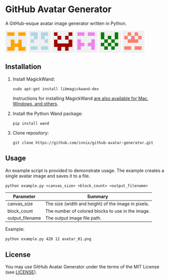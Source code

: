 # GitHub Avatar Generator
A GitHub-esque avatar image generator written in Python.

![Example 1](/images/1.png)
![Example 2](/images/2.png)
![Example 3](/images/3.png)
![Example 4](/images/4.png)
![Example 5](/images/5.png)
![Example 6](/images/6.png)

## Installation

1. Install MagickWand:
    ```
    sudo apt-get install libmagickwand-dev
    ```
    Instructions for installing MagickWand [are also available for Mac, Windows, and others](http://docs.wand-py.org/en/0.4.1/guide/install.html).

2. Install the Python Wand package:
    ```
    pip install wand
    ```

3. Clone repository:
    ```
    git clone https://github.com/innix/github-avatar-generator.git
    ```


## Usage
An example script is provided to demonstrate usage. The example creates a single avatar image and saves it to a file.
```
python example.py <canvas_size> <block_count> <output_filename>
```

| Parameter       | Summary                                                                                    |
| --------------- | ------------------------------------------------------------------------------------------ |
| canvas_size     | The size (width and height) of the image in pixels.                                        |
| block_count     | The number of colored blocks to use in the image.                                          |
| output_filename | The output image file path.                                                                |

Example:
```
python example.py 420 12 avatar_01.png
```

## License
You may use GitHub Avatar Generator under the terms of the MIT License (see [LICENSE](LICENSE)).
